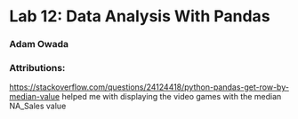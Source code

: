 # Lab 12: Data Analysis With Pandas
### Adam Owada


### Attributions:
https://stackoverflow.com/questions/24124418/python-pandas-get-row-by-median-value helped me with displaying the video games with the median NA_Sales value